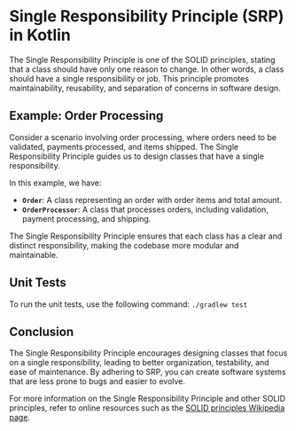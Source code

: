 # Single Responsibility Principle (SRP) in Kotlin

The Single Responsibility Principle is one of the SOLID principles, stating that a class should have only one reason to
change. In other words, a class should have a single responsibility or job. This principle promotes maintainability,
reusability, and separation of concerns in software design.

## Example: Order Processing

Consider a scenario involving order processing, where orders need to be validated, payments processed, and items
shipped. The Single Responsibility Principle guides us to design classes that have a single responsibility.

In this example, we have:

- **`Order`**: A class representing an order with order items and total amount.
- **`OrderProcessor`**: A class that processes orders, including validation, payment processing, and shipping.

The Single Responsibility Principle ensures that each class has a clear and distinct responsibility, making the codebase
more modular and maintainable.

## Unit Tests

To run the unit tests, use the following command: `./gradlew test`

## Conclusion

The Single Responsibility Principle encourages designing classes that focus on a single responsibility, leading to
better organization, testability, and ease of maintenance. By adhering to SRP, you can create software systems that are
less prone to bugs and easier to evolve.

For more information on the Single Responsibility Principle and other SOLID principles, refer to online resources such
as the [SOLID principles Wikipedia page](https://en.wikipedia.org/wiki/SOLID).
